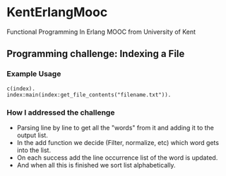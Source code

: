 # KentErlangMooc
Functional Programming In Erlang MOOC from University of Kent

## Programming challenge: Indexing a File
### Example Usage
```
c(index).
index:main(index:get_file_contents("filename.txt")).
```
### How I addressed the challenge
- Parsing line by line to get all the "words" from it and adding it to the output list.
- In the add function we decide (Filter, normalize, etc) which word gets into the list.
- On each success add the line occurrence list of the word is updated.
- And when all this is finished we sort list alphabetically.
